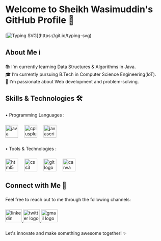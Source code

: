 <h1 align="left">Welcome to Sheikh Wasimuddin's GitHub Profile 👋</h1>

###
[![Typing SVG](https://readme-typing-svg.demolab.com?font=Fira+Code&size=25&pause=1000&color=F7167A&random=false&width=700&lines=Hello+!+my+name+is+Sheikh+Wasimuddin;I+love+creating+websites;Exploring+data+structures+and+algorithms;)](https://git.io/typing-svg)
####
<h2 align="left">About Me ℹ️</h2>

###

<p align="left">📚 I'm currently learning Data Structures & Algorithms in Java.<br>🎓 I’m currently pursuing B.Tech in Computer Science Engineering(IoT).<br>🔭 I'm passionate about Web development and problem-solving.</p>

###

<h2 align="left">Skills & Technologies 🛠️</h2>

###

<p align="left">• Programming Languages : </p>

###

<div align="left">
  <img src="https://cdn.jsdelivr.net/gh/devicons/devicon/icons/java/java-original.svg" height="40" alt="java logo"  />
  <img width="12" />
  <img src="https://cdn.jsdelivr.net/gh/devicons/devicon/icons/cplusplus/cplusplus-original.svg" height="40" alt="cplusplus logo"  />
  <img width="12" />
  <img src="https://cdn.jsdelivr.net/gh/devicons/devicon/icons/javascript/javascript-original.svg" height="40" alt="javascript logo"  />
</div>

###

<p align="left">• Tools & Technologies : </p>

###

<div align="left">
  <img src="https://cdn.jsdelivr.net/gh/devicons/devicon/icons/html5/html5-original.svg" height="40" alt="html5 logo"  />
  <img width="12" />
  <img src="https://cdn.jsdelivr.net/gh/devicons/devicon/icons/css3/css3-original.svg" height="40" alt="css3 logo"  />
  <img width="12" />
  <img src="https://cdn.jsdelivr.net/gh/devicons/devicon/icons/git/git-original.svg" height="40" alt="git logo"  />
  <img width="12" />
  <img src="https://cdn.jsdelivr.net/gh/devicons/devicon/icons/canva/canva-original.svg" height="40" alt="canva logo"  />
</div>


###

<h2 align="left">Connect with Me 🤝</h2>

###

<p align="left">Feel free to reach out to me through the following channels:</p>

###

<div align="left">
  <a href="https://www.linkedin.com/in/sheikhwasimuddin/" target="_blank">
    <img src="https://raw.githubusercontent.com/maurodesouza/profile-readme-generator/master/src/assets/icons/social/linkedin/default.svg" width="52" height="40" alt="linkedin logo"  />
  </a>
  <a href="https://www.instagram.com/sheikh_wasimuddin" target="_blank">
    <img src="https://raw.githubusercontent.com/maurodesouza/profile-readme-generator/master/src/assets/icons/social/instagram/default.svg" width="52" height="40" alt="twitter logo"  />
  </a>
  <a href="sheikhwasimuddin21@gmail.com" target="_blank">
    <img src="https://raw.githubusercontent.com/maurodesouza/profile-readme-generator/master/src/assets/icons/social/gmail/default.svg" width="52" height="40" alt="gmail logo"  />
  </a>
</div>

###

<p align="left">Let's innovate and make something awesome together! ✨</p>

###
